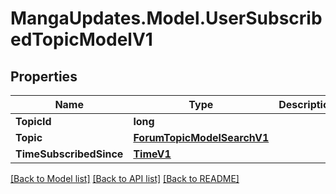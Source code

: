 # MangaUpdates.Model.UserSubscribedTopicModelV1

## Properties

Name | Type | Description | Notes
------------ | ------------- | ------------- | -------------
**TopicId** | **long** |  | [optional] 
**Topic** | [**ForumTopicModelSearchV1**](ForumTopicModelSearchV1.md) |  | [optional] 
**TimeSubscribedSince** | [**TimeV1**](TimeV1.md) |  | [optional] 

[[Back to Model list]](../README.md#documentation-for-models) [[Back to API list]](../README.md#documentation-for-api-endpoints) [[Back to README]](../README.md)

